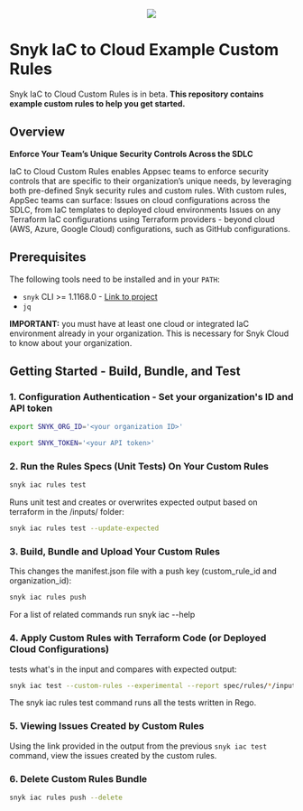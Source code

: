<p align="center">
  <img src="https://snyk.io/style/asset/logo/snyk-print.svg" />
</p>

# Snyk IaC to Cloud Example Custom Rules
Snyk IaC to Cloud Custom Rules is in beta. **This repository contains example custom rules to help you get started.**

## Overview

**Enforce Your Team’s Unique Security Controls Across the SDLC**

IaC to Cloud Custom Rules enables Appsec teams to enforce security controls that are specific to their organization’s unique needs, by leveraging both pre-defined Snyk security rules and custom rules. With custom rules, AppSec teams can surface:
Issues on cloud configurations across the SDLC, from IaC templates to deployed cloud environments
Issues on any Terraform IaC configurations using Terraform providers - beyond cloud (AWS, Azure, Google Cloud) configurations, such as GitHub configurations.

## Prerequisites

The following tools need to be installed and in your `PATH`:

* `snyk` CLI >= 1.1168.0 - [Link to project](https://github.com/snyk/cli)
* `jq`

**IMPORTANT:** you must have at least one cloud or integrated IaC environment
already in your organization. This is necessary for Snyk Cloud to know about
your organization.

## Getting Started - Build, Bundle, and Test

### 1. Configuration Authentication - Set your organization's ID and API token
```sh
export SNYK_ORG_ID='<your organization ID>'
```
```sh
export SNYK_TOKEN='<your API token>'
```

### 2. Run the Rules Specs (Unit Tests) On Your Custom Rules
```sh
snyk iac rules test
```

Runs unit test and creates or overwrites expected output based on terraform in the /inputs/ folder:
```sh
snyk iac rules test --update-expected
```

### 3. Build, Bundle and Upload Your Custom Rules
This changes the manifest.json file with a push key (custom_rule_id and organization_id):

```sh
snyk iac rules push
```
For a list of related commands run snyk iac --help

### 4. Apply Custom Rules with Terraform Code (or Deployed Cloud Configurations)
tests what's in the input and compares with expected output:
```sh
snyk iac test --custom-rules --experimental --report spec/rules/*/inputs/*.tf
```
The snyk iac rules test command runs all the tests written in Rego.

### 5. Viewing Issues Created by Custom Rules
Using the link provided in the output from the previous `snyk iac test` command, view the issues created by the custom rules.

### 6. Delete Custom Rules Bundle
```sh
snyk iac rules push --delete
```
